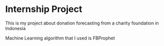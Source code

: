 # Internship Project
This is my project about donation forecasting from a charity foundation in Indonesia

Machine Learning algorithm that I used is FBProphet
